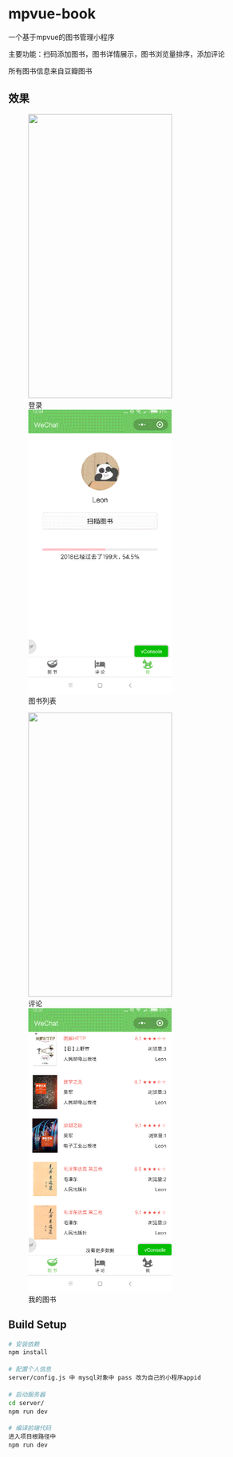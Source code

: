 # mpvue-book

一个基于mpvue的图书管理小程序

主要功能：扫码添加图书，图书详情展示，图书浏览量排序，添加评论

所有图书信息来自豆瓣图书
## 效果
<figure class="half">
    <img src="https://github.com/dengtao07/mpvue-book/blob/master/gif/%E7%99%BB%E5%BD%95.gif" width="288px" height="570px">
    <div>登录</div>
    <img src="https://github.com/dengtao07/mpvue-book/blob/master/gif/%E5%9B%BE%E4%B9%A6%E5%88%97%E8%A1%A8.gif" width="288px" height="570px">
    <div>图书列表</div>
</figure>


<figure class="half">
    <img src="https://github.com/dengtao07/mpvue-book/blob/master/gif/%E8%AF%84%E8%AE%BA.gif" width="288px" height="570px">
    <div>评论</div>
    <img src="https://github.com/dengtao07/mpvue-book/blob/master/gif/%E6%88%91%E7%9A%84%E5%9B%BE%E4%B9%A6.gif" width="288px" height="570px">
    <div>我的图书</div>
</figure>

## Build Setup

``` bash
# 安装依赖
npm install

# 配置个人信息
server/config.js 中 mysql对象中 pass 改为自己的小程序appid

# 启动服务器
cd server/
npm run dev

# 编译前端代码
进入项目根路径中
npm run dev


